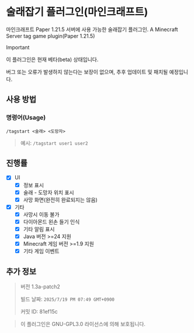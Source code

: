 # 술래잡기 플러그인(마인크래프트)
마인크래프트 Paper 1.21.5 서버에 사용 가능한 술래잡기 플러그인.
A Minecraft Server tag game plugin(Paper 1.21.5)

> [!IMPORTANT]
> 이 플러그인은 현재 베타(beta) 상태입니다.
>
> 버그 또는 오류가 발생하지 않는다는 보장이 없으며, 추후 업데이트 및 패치될 예정입니다.

## 사용 방법
### 명령어(Usage)
`/tagstart <술래> <도망자>`
> 예시: `/tagstart user1 user2`

## 진행률
* [x] UI
    * [x] 정보 표시
    * [x] 술래 - 도망자 위치 표시
    * [x] 사망 화면(완전히 완료되지는 않음)
* [x] 기타
    * [x] 사망시 이동 불가
    * [x] 다이아몬드 왼손 들기 인식
    * [x] 기타 알림 표시
    * [x] Java 버전 >=24 지원
    * [x] Minecraft 게임 버전 >=1.9 지원
    * [x] 기타 게임 이벤트

## 추가 정보
> 버전 1.3a-patch2
> 
> 빌드 날짜: `2025/7/19 PM 07:49 GMT+0900`
> 
> 커밋 ID: 81ef15c
>

> 이 플러그인은 GNU-GPL3.0 라이선스에 의해 보호됩니다.
